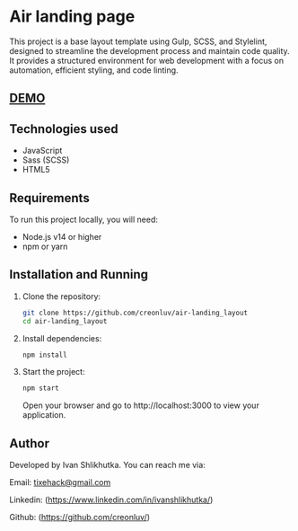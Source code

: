 # Air landing page

This project is a base layout template using Gulp, SCSS, and Stylelint, designed to streamline the development process and maintain code quality. It provides a structured environment for web development with a focus on automation, efficient styling, and code linting.

## [DEMO](https://creonluv.github.io/air-landing_layout/)

## Technologies used

- JavaScript
- Sass (SCSS)
- HTML5

## Requirements

To run this project locally, you will need:

- Node.js v14 or higher
- npm or yarn

## Installation and Running

1. Clone the repository:

   ```bash
   git clone https://github.com/creonluv/air-landing_layout
   cd air-landing_layout
   ```

2. Install dependencies:

   ```bash
   npm install
   ```

3. Start the project:

   ```bash
   npm start
   ```

   Open your browser and go to http://localhost:3000 to view your application.

## Author

Developed by Ivan Shlikhutka. You can reach me via:

Email: tixehack@gmail.com

Linkedin: (https://www.linkedin.com/in/ivanshlikhutka/)

Github: (https://github.com/creonluv/)
